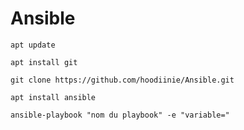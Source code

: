 # Ansible

```apt update```

```apt install git```

```git clone https://github.com/hoodiinie/Ansible.git```


```apt install ansible```

```ansible-playbook "nom du playbook" -e "variable="```
